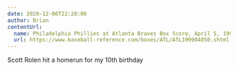 ```yaml
---
date: 2020-12-06T22:20:00
author: Brian
contentUrl: 
  name: Philadelphia Phillies at Atlanta Braves Box Score, April 5, 1999
  url: https://www.baseball-reference.com/boxes/ATL/ATL199904050.shtml
---
```

Scott Rolen hit a homerun for my 10th birthday